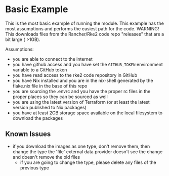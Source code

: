 # Basic Example

This is the most basic example of running the module.
This example has the most assumptions and performs the easiest path for the code.
WARNING! This downloads files from the Rancher/Rke2 code repo "releases" that are a bit large ( >1GB).

Assumptions:

- you are able to connect to the internet
- you have github access and you have set the `GITHUB_TOKEN` environment variable to a GitHub token
- you have read access to the rke2 code repository in GitHub
- you have Nix installed and you are in the nix-shell generated by the flake.nix file in the base of this repo
- you are sourcing the .envrc and you have the proper rc files in the proper places so they can be sourced as well
- you are using the latest version of Terraform (or at least the latest version published to Nix packages)
- you have at least 2GB storage space available on the local filesystem to download the packages

## Known Issues

- if you download the images as one type, don't remove them, then change the type the 'file' external data provider doesn't see the change and doesn't remove the old files
  - if you are going to change the type, please delete any files of the previous type
